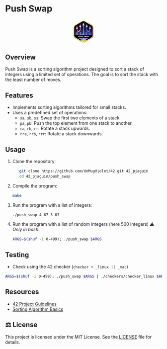 # Push Swap

<p align="center">
	<img src="img/push_swapm.png" alt="Push Swap Badge" width="15%">
</p>


## Overview
Push Swap is a sorting algorithm project designed to sort a stack of integers using a limited set of operations. The goal is to sort the stack with the least number of moves.

## Features
- Implements sorting algorithms tailored for small stacks.
- Uses a predefined set of operations:
	- `sa`, `sb`, `ss`: Swap the first two elements of a stack.
	- `pa`, `pb`: Push the top element from one stack to another.
	- `ra`, `rb`, `rr`: Rotate a stack upwards.
	- `rra`, `rrb`, `rrr`: Rotate a stack downwards.

## Usage
1. Clone the repository:
	 ```bash
		git clone https://github.com/UnMugViolet/42.git 42_pjaguin
		cd 42_pjaguin/push_swap
	 ```
2. Compile the program:
	 ```bash
	 make
	 ```
3. Run the program with a list of integers:
	 ```bash
	 ./push_swap 4 67 3 87
	 ```
4. Run the program with a list of random integers (here 500 integers) _⚠️ Only in bash_:
	 ```bash
	 ARGS=$(shuf -i 0-499); ./push_swap $ARGS
	 ```

## Testing

- Check using the 42 checker (`checker + _linux || _mac`)
```bash
ARGS=$(shuf -i 0-499); ./push_swap $ARGS | ./checkers/checker_linux $ARGS
```

## Resources
- [42 Project Guidelines](https://projects.intra.42.fr)
- [Sorting Algorithm Basics](https://en.wikipedia.org/wiki/Sorting_algorithm)


## ⚖️ License

This project is licensed under the MIT License. See the [LICENSE](LICENSE) file for details.
